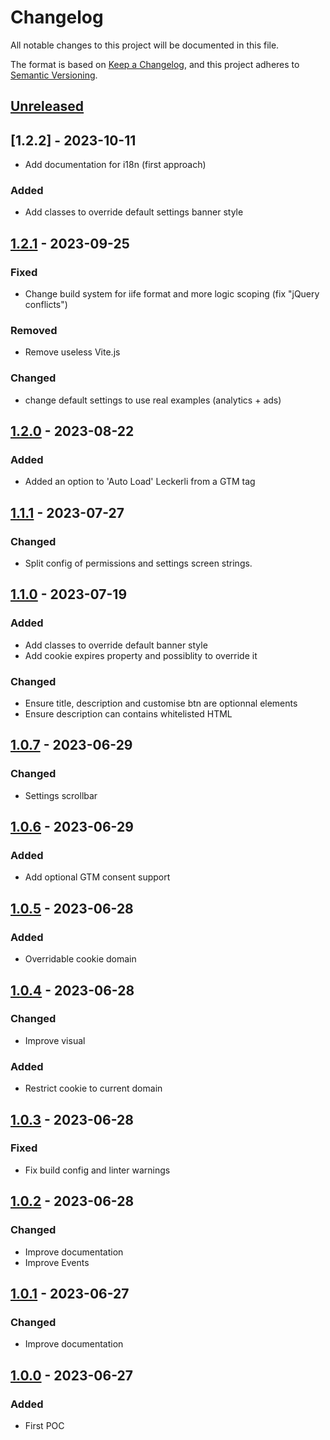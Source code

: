 # Changelog
All notable changes to this project will be documented in this file.

The format is based on [Keep a Changelog](https://keepachangelog.com/en/1.0.0/),
and this project adheres to [Semantic Versioning](https://semver.org/spec/v2.0.0.html).

## [Unreleased]

## [1.2.2] - 2023-10-11
- Add documentation for i18n (first approach)

### Added
- Add classes to override default settings banner style

## [1.2.1] - 2023-09-25
### Fixed
- Change build system for iife format and more logic scoping (fix "jQuery conflicts")

### Removed
- Remove useless Vite.js

### Changed
- change default settings to use real examples (analytics + ads)

## [1.2.0] - 2023-08-22
### Added
- Added an option to 'Auto Load' Leckerli from a GTM tag

## [1.1.1] - 2023-07-27
### Changed
- Split config of permissions and settings screen strings.

## [1.1.0] - 2023-07-19
### Added
- Add classes to override default banner style
- Add cookie expires property and possiblity to override it

### Changed
- Ensure title, description and customise btn are optionnal elements
- Ensure description can contains whitelisted HTML

## [1.0.7] - 2023-06-29
### Changed
- Settings scrollbar

## [1.0.6] - 2023-06-29
### Added
- Add optional GTM consent support

## [1.0.5] - 2023-06-28
### Added
- Overridable cookie domain

## [1.0.4] - 2023-06-28
### Changed
- Improve visual

### Added
- Restrict cookie to current domain

## [1.0.3] - 2023-06-28
### Fixed
- Fix build config and linter warnings

## [1.0.2] - 2023-06-28
### Changed
- Improve documentation
- Improve Events

## [1.0.1] - 2023-06-27
### Changed
- Improve documentation

## [1.0.0] - 2023-06-27
### Added
- First POC

[Unreleased]: https://github.com/antistatique/leckerli/compare/v1.2.1...HEAD
[1.2.1]: https://github.com/antistatique/leckerli/compare/v1.2.0...v1.2.1
[1.2.0]: https://github.com/antistatique/leckerli/compare/v1.1.1...v1.2.0
[1.1.1]: https://github.com/antistatique/leckerli/compare/v1.1.0...v1.1.1
[1.1.0]: https://github.com/antistatique/leckerli/compare/v1.0.7...v1.1.0
[1.0.7]: https://github.com/antistatique/leckerli/compare/v1.0.6...v1.0.7
[1.0.6]: https://github.com/antistatique/leckerli/compare/v1.0.5...v1.0.6
[1.0.5]: https://github.com/antistatique/leckerli/compare/v1.0.4...v1.0.5
[1.0.4]: https://github.com/antistatique/leckerli/compare/v1.0.3...v1.0.4
[1.0.3]: https://github.com/antistatique/leckerli/compare/v1.0.2...v1.0.3
[1.0.2]: https://github.com/antistatique/leckerli/compare/v1.0.1...v1.0.2
[1.0.1]: https://github.com/antistatique/leckerli/compare/v1.0.0...v1.0.1
[1.0.0]: https://github.com/antistatique/leckerli/releases/tag/v1.0.0
